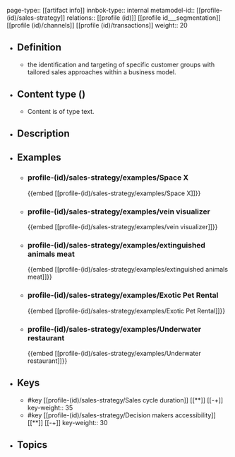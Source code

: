 page-type:: [[artifact info]]
innbok-type:: internal
metamodel-id:: [[profile-(id)/sales-strategy]]
relations:: [[profile (id)]] [[profile id___segmentation]] [[profile (id)/channels]] [[profile (id)/transactions]]
weight:: 20

- ## Definition
  - the identification and targeting of specific customer groups with tailored sales approaches within a business model.
- ## Content type ()
  - Content is of type text.
  
- ## Description
- ## Examples
  - ### profile-(id)/sales-strategy/examples/Space X
    {{embed [[profile-(id)/sales-strategy/examples/Space X]]}}
  - ### profile-(id)/sales-strategy/examples/vein visualizer
    {{embed [[profile-(id)/sales-strategy/examples/vein visualizer]]}}
  - ### profile-(id)/sales-strategy/examples/extinguished animals meat
    {{embed [[profile-(id)/sales-strategy/examples/extinguished animals meat]]}}
  - ### profile-(id)/sales-strategy/examples/Exotic Pet Rental
    {{embed [[profile-(id)/sales-strategy/examples/Exotic Pet Rental]]}}
  - ### profile-(id)/sales-strategy/examples/Underwater restaurant
    {{embed [[profile-(id)/sales-strategy/examples/Underwater restaurant]]}}
  
- ## Keys
  - #key [[profile-(id)/sales-strategy/Sales cycle duration]] [[**]] [[-+]]
    key-weight:: 35
  - #key [[profile-(id)/sales-strategy/Decision makers accessibility]] [[**]] [[-+]]
    key-weight:: 30
- ## Topics
  

